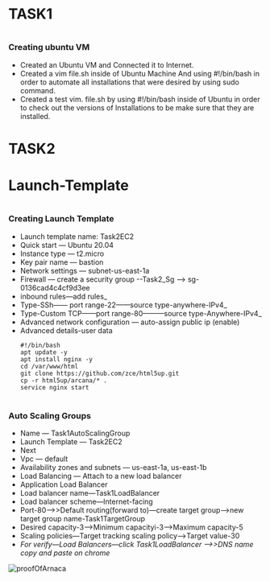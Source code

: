 # TASK1
# <h3>Creating ubuntu VM</h3>
- Created an Ubuntu VM and Connected it to Internet.
- Created a vim file.sh inside of Ubuntu Machine And using #!/bin/bash in order to automate all installations that were desired by using sudo command.
- Created a test vim. file.sh by using #!/bin/bash inside of Ubuntu in order to check out the versions of Installations to be make sure that they are installed.

# TASK2

# Launch-Template

# <h3>Creating Launch Template</h3>
- Launch template name: Task2EC2
- Quick start — Ubuntu 20.04
- Instance type — t2.micro
- Key pair name — bastion
- Network settings — subnet-us-east-1a
- Firewall — create a security group --Task2_Sg --> sg-0136cad4c4cf9d3ee
- inbound rules—add rules_
- Type-SSh—— port range-22——source type-anywhere-IPv4_
- Type-Custom TCP——port range-80———source type-Anywhere-IPv4_
- Advanced network configuration — auto-assign public ip (enable)
- Advanced details-user data
    ```
    #!/bin/bash
    apt update -y
    apt install nginx -y
    cd /var/www/html
    git clone https://github.com/zce/html5up.git
    cp -r html5up/arcana/* .
    service nginx start
    ```
# <h3>Auto Scaling Groups</h3>
- Name — Task1AutoScalingGroup
- Launch Template — Task2EC2
- Next
- Vpc — default
- Availability zones and subnets — us-east-1a, us-east-1b
- Load Balancing — Attach to a new load balancer
- Application Load Balancer
- Load balancer name—Task1LoadBalancer
- Load balancer scheme—Internet-facing
- Port-80——>>Default routing(forward to)—create target group—>new target group  name-Task1TargetGroup
- Desired capacity-3—>Minimum capacityi-3——>Maximum capacity-5
- Scaling policies—Target tracking scaling policy—>Target value-30
- _For verify—Load Balancers—click Task1LoadBalancer —->>DNS name copy and paste on chrome_


![proofOfArnaca](https://user-images.githubusercontent.com/64179710/194417217-ebb1d399-4023-4a79-a241-9f2975e3651a.png)


